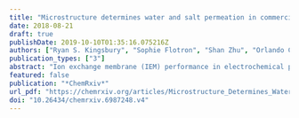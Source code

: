 ```yaml
---
title: "Microstructure determines water and salt permeation in commercial ion exchange membranes"
date: 2018-08-21
draft: true
publishDate: 2019-10-10T01:35:16.075216Z
authors: ["Ryan S. Kingsbury", "Sophie Flotron", "Shan Zhu", "Orlando Coronell"]
publication_types: ["3"]
abstract: "Ion exchange membrane (IEM) performance in electrochemical processes such as fuel cells, redox flow batteries, or reverse electrodialysis (RED) is typically quantified through membrane selectivity and conductivity, which together determine the energy efficiency. However, water and co-ion transport (i.e., osmosis and salt diffusion / fuel crossover) also impact energy efficiency by allowing uncontrolled mixing of the electrolyte solutions to occur. For example, in RED with hypersaline water sources, uncontrolled mixing consumes 20-50% of the available mixing energy. Thus, in addition to high selectivity and high conductivity, it is desirable for IEMs to have low permeability to water and salt in order to minimize energy losses. Unfortunately, there is very little quantitative water and salt permeability information available for commercial IEMs, making it difficult to select the best membrane for a particular application. Accordingly, we measured the water and salt transport properties of 20 commercial IEMs and analyzed the relationships between permeability, diffusion and partitioning according to the solution-diffusion model. We found that water and salt permeance vary over several orders of magnitude among commercial IEMs, making some membranes better-suited than others to electrochemical processes that involve high salt concentrations and/or concentration gradients. Water and salt diffusion coefficients were found to be the principal factors contributing to the differences in permeance among commercial IEMs. We also observed that water and salt permeability were highly correlated to one another for all IEMs studied, regardless of polymer type or reinforcement. This finding suggests that transport of mobile salt in IEMs is governed by the microstructure of the membrane, and provides clear evidence that mobile salt does not interact strongly with polymer chains in highly-swollen IEMs. "
featured: false
publication: "*ChemRxiv*"
url_pdf: "https://chemrxiv.org/articles/Microstructure_Determines_Water_and_Salt_Permeation_in_Commercial_Ion_Exchange_1_Membranes/6987248"
doi: "10.26434/chemrxiv.6987248.v4"
---
```


